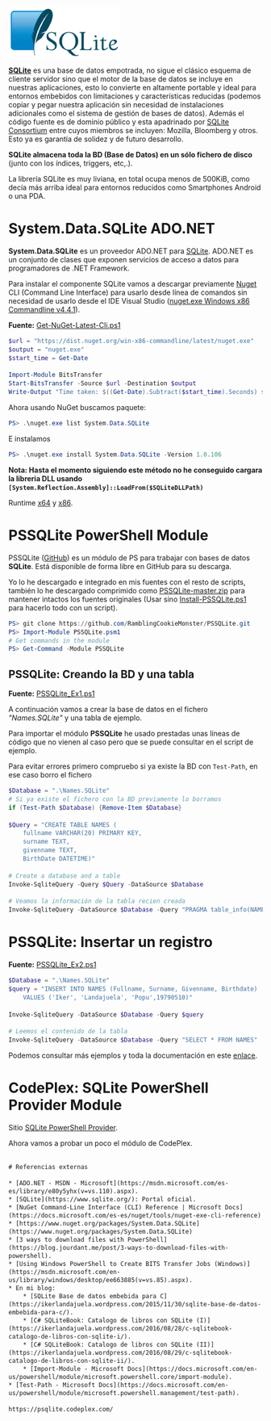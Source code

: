 ![SQLite_Logo_4.png](./img/SQLite_Logo_4.png)

**[SQLite](https://www.sqlite.org/)** es una base de datos empotrada, no sigue el clásico esquema de cliente servidor sino que el motor de la base de datos se incluye en nuestras aplicaciones, esto lo convierte en altamente portable y ideal para entornos embebidos con limitaciones y características reducidas (podemos copiar y pegar nuestra aplicación sin necesidad de instalaciones adicionales como el sistema de gestión de bases de datos). Además el código fuente es de dominio público y esta apadrinado por [SQLite Consortium](https://www.sqlite.org/consortium.html) entre cuyos miembros se incluyen: Mozilla, Bloomberg y otros. Esto ya es garantía de solidez y de futuro desarrollo.

**SQLite almacena toda la BD (Base de Datos) en un sólo fichero de disco** (junto con los índices, triggers, etc,.).

La librería SQLite es muy liviana, en total ocupa menos de 500KiB, como decía más arriba ideal para entornos reducidos como Smartphones Android o una PDA.

# System.Data.SQLite ADO.NET

**System.Data.SQLite** es un proveedor ADO.NET para [SQLite](https://www.sqlite.org/). ADO.NET es un conjunto de clases que exponen servicios de acceso a datos para programadores de .NET Framework.

Para instalar el componente SQLite vamos a descargar previamente [Nuget](https://www.nuget.org/downloads) CLI (Command Line Interface) para usarlo desde línea de comandos sin necesidad de usarlo desde el IDE Visual Studio ([nuget.exe Windows x86 Commandline v4.4.1](https://dist.nuget.org/win-x86-commandline/latest/nuget.exe)).

**Fuente:** [Get-NuGet-Latest-Cli.ps1](/src/bases_de_datos/sqlite/Get-NuGet-Latest-Cli.ps1)

```powershell
$url = "https://dist.nuget.org/win-x86-commandline/latest/nuget.exe"
$output = "nuget.exe"
$start_time = Get-Date

Import-Module BitsTransfer
Start-BitsTransfer -Source $url -Destination $output
Write-Output "Time taken: $((Get-Date).Subtract($start_time).Seconds) second(s)"
```

Ahora usando NuGet buscamos paquete:

```powershell
PS> .\nuget.exe list System.Data.SQLite
```

E instalamos 

```powershell
PS> .\nuget.exe install System.Data.SQLite -Version 1.0.106  
```

**Nota: Hasta el momento siguiendo este método no he conseguido cargara la libreria DLL usando `[System.Reflection.Assembly]::LoadFrom($SQLiteDLLPath)`** 

Runtime [x64](http://www.microsoft.com/en-gb/download/details.aspx?id=13523) y 
[x86](http://www.microsoft.com/en-us/download/details.aspx?id=8328).

# PSSQLite PowerShell Module

PSSQLite ([GitHub](https://github.com/RamblingCookieMonster/PSSQLite)) es un módulo de PS para trabajar con bases de datos **SQLite**. Está disponible de forma libre en GitHub para su descarga.

Yo lo he descargado e integrado en mis fuentes con el resto de scripts, también lo he descargado comprimido como [PSSQLite-master.zip](/src/bases_de_datos/sqlite/PSSQLite-master.zip) para mantener intactos los fuentes originales (Usar sino [Install-PSSQLite.ps1](/src/bases_de_datos/sqlite/Install-PSSQLite.ps1) para hacerlo todo con un script).

```powershell
PS> git clone https://github.com/RamblingCookieMonster/PSSQLite.git
PS> Import-Module PSSQLite.psm1
# Get commands in the module
PS> Get-Command -Module PSSQLite
```

## PSSQLite: Creando la BD y una tabla

**Fuente:** [PSSQLite_Ex1.ps1](/src/bases_de_datos/sqlite/PSSQLite_Ex1.ps1) 

A continuación vamos a crear la base de datos en el fichero _"Names.SQLite"_ y una tabla de ejemplo.

Para importar el módulo **PSSQLite** he usado prestadas unas líneas de código que no vienen al caso pero que se puede consultar en el script de ejemplo. 

Para evitar errores primero compruebo si ya existe la BD con `Test-Path`, en ese caso borro el fichero 

```powershell
$Database = ".\Names.SQLite"
# Si ya existe el fichero con la BD previamente lo borramos
if (Test-Path $Database) {Remove-Item $Database}

$Query = "CREATE TABLE NAMES (
	fullname VARCHAR(20) PRIMARY KEY, 
	surname TEXT, 
	givenname TEXT, 
	BirthDate DATETIME)"

# Create a database and a table
Invoke-SqliteQuery -Query $Query -DataSource $Database

# Veamos la información de la tabla recien creada
Invoke-SqliteQuery -DataSource $Database -Query "PRAGMA table_info(NAMES)"
```

# PSSQLite: Insertar un registro

**Fuente:** [PSSQLite_Ex2.ps1](/src/bases_de_datos/sqlite/PSSQLite_Ex2.ps1) 
 
```powershell
$Database = ".\Names.SQLite"
$query = "INSERT INTO NAMES (Fullname, Surname, Givenname, Birthdate)
	VALUES ('Iker', 'Landajuela', 'Popu',19790510)"

Invoke-SqliteQuery -DataSource $Database -Query $query

# Leemos el contenido de la tabla
Invoke-SqliteQuery -DataSource $Database -Query "SELECT * FROM NAMES"
```
Podemos consultar más ejemplos y toda la documentación en este [enlace](http://ramblingcookiemonster.github.io/SQLite-and-PowerShell/).

# CodePlex: SQLite PowerShell Provider Module

Sitio [SQLite PowerShell Provider](https://psqlite.codeplex.com/).

Ahora vamos a probar un poco el módulo de CodePlex.

```

# Referencias externas

* [ADO.NET - MSDN - Microsoft](https://msdn.microsoft.com/es-es/library/e80y5yhx(v=vs.110).aspx).
* [SQLite](https://www.sqlite.org/): Portal oficial.
* [NuGet Command-Line Interface (CLI) Reference | Microsoft Docs](https://docs.microsoft.com/es-es/nuget/tools/nuget-exe-cli-reference)
* [https://www.nuget.org/packages/System.Data.SQLite](https://www.nuget.org/packages/System.Data.SQLite)
* [3 ways to download files with PowerShell](https://blog.jourdant.me/post/3-ways-to-download-files-with-powershell).
* [Using Windows PowerShell to Create BITS Transfer Jobs (Windows)](https://msdn.microsoft.com/en-us/library/windows/desktop/ee663885(v=vs.85).aspx).
* En mi blog:
	* [SQLite Base de datos embebida para C](https://ikerlandajuela.wordpress.com/2015/11/30/sqlite-base-de-datos-embebida-para-c/).
	* [C# SQLiteBook: Catalogo de libros con SQLite (I)](https://ikerlandajuela.wordpress.com/2016/08/28/c-sqlitebook-catalogo-de-libros-con-sqlite-i/).
	* [C# SQLiteBook: Catalogo de libros con SQLite (II)](https://ikerlandajuela.wordpress.com/2016/08/29/c-sqlitebook-catalogo-de-libros-con-sqlite-ii/).
	* [Import-Module - Microsoft Docs](https://docs.microsoft.com/en-us/powershell/module/microsoft.powershell.core/import-module).
* [Test-Path - Microsoft Docs](https://docs.microsoft.com/en-us/powershell/module/microsoft.powershell.management/test-path).

https://psqlite.codeplex.com/